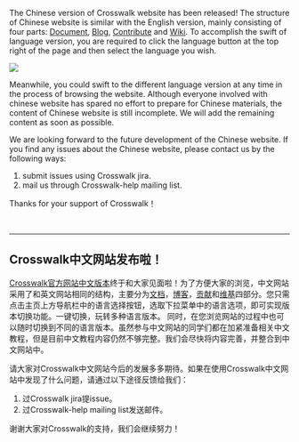 The Chinese version of Crosswalk website has been released! The structure of Chinese website is similar with the English version, mainly consisting of four parts: [Document](https://crosswalk-project.org/documentation/getting_started_zh.html), [Blog](https://crosswalk-project.org/blog/), [Contribute](https://crosswalk-project.org/contribute/index_zh.html) and [Wiki](https://github.com/crosswalk-project/crosswalk-website/wiki). To accomplish the swift of language version, you are
required to click the language button at the top right of the page and then select the language you wish.

   <img src="/assets/chinese-web-homepage.png" />

Meanwhile, you could swift to the different language version at any time in the process of browsing the website. Although everyone involved with chinese website has spared no effort to prepare for Chinese materials, the content of Chinese website is still incomplete. We will add the remaining content as soon as possible.

We are looking forward to the future development of the Chinese website. If you find any issues about the Chinese website, please contact us by the following ways:
1.  submit issues using Crosswalk jira.
2.  mail us through Crosswalk-help mailing list.

Thanks for your support of Crosswalk！

<br>
<hr>
<h2> Crosswalk中文网站发布啦！</h2>

[Crosswalk官方网站中文版本](https://crosswalk-project.org/index_zh.html)终于和大家见面啦！为了方便大家的浏览，中文网站采用了和英文网站相同的结构，主要分为[文档](https://crosswalk-project.org/documentation/getting_started_zh.html)，[博客](https://crosswalk-project.org/blog/index_zh.html)，[贡献](https://crosswalk-project.org/contribute/index_zh.html)和[维基](https://github.com/crosswalk-project/crosswalk-website/wiki)四部分。您只需点击主页上方导航栏中的语言选择按钮，选取下拉菜单中的语言选项，即可实现版本切换功能。一键切换，玩转多种语言版本。
   同时，在您浏览网站的过程中也可以随时切换到不同的语言版本。虽然参与中文网站的同学们都在加紧准备相关中文教程，但是目前中文教程内容仍然不够完整。我们会尽快将内容完善，并整合到中文网站中。

   请大家对Crosswalk中文网站今后的发展多多期待。如果在使用Crosswalk中文网站中发现了什么问题，请通过以下途径反馈给我们：
   1.  过Crosswalk jira提issue。
   2.  过Crosswalk-help mailing list发送邮件。

   谢谢大家对Crosswalk的支持，我们会继续努力！
